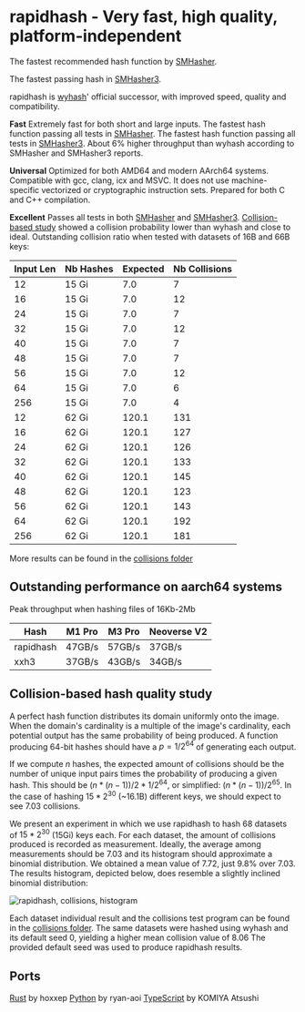 rapidhash - Very fast, high quality, platform-independent
====

The fastest recommended hash function by [SMHasher](https://github.com/rurban/smhasher?tab=readme-ov-file#summary).

The fastest passing hash in [SMHasher3](https://gitlab.com/fwojcik/smhasher3/-/blob/main/results/README.md#passing-hashes).

rapidhash is [wyhash](https://github.com/wangyi-fudan/wyhash)' official successor, with improved speed, quality and compatibility.

**Fast**
Extremely fast for both short and large inputs.
The fastest hash function passing all tests in [SMHasher](https://github.com/rurban/smhasher?tab=readme-ov-file#smhasher).
The fastest hash function passing all tests in [SMHasher3](https://gitlab.com/fwojcik/smhasher3/-/blob/main/results/README.md#passing-hashes).
About 6% higher throughput than wyhash according to SMHasher and SMHasher3 reports.

**Universal**
Optimized for both AMD64 and modern AArch64 systems.
Compatible with gcc, clang, icx and MSVC.
It does not use machine-specific vectorized or cryptographic instruction sets.
Prepared for both C and C++ compilation.

**Excellent**
Passes all tests in both [SMHasher](https://github.com/rurban/smhasher/blob/master/doc/rapidhash.txt) and [SMHasher3](https://gitlab.com/fwojcik/smhasher3/-/blob/main/results/raw/rapidhash.txt).
[Collision-based study](https://github.com/Nicoshev/rapidhash/tree/master?tab=readme-ov-file#collision-based-hash-quality-study) showed a collision probability lower than wyhash and close to ideal.
Outstanding collision ratio when tested with datasets of 16B and 66B keys:

| Input Len | Nb Hashes | Expected | Nb Collisions |
| --- | ---   | ---   | --- |
| 12  | 15 Gi |   7.0 |   7 |
| 16  | 15 Gi |   7.0 |  12 |
| 24  | 15 Gi |   7.0 |   7 |
| 32  | 15 Gi |   7.0 |  12 |
| 40  | 15 Gi |   7.0 |   7 |
| 48  | 15 Gi |   7.0 |   7 |
| 56  | 15 Gi |   7.0 |  12 |
| 64  | 15 Gi |   7.0 |   6 |
| 256 | 15 Gi |   7.0 |   4 |
| 12  | 62 Gi | 120.1 | 131 |
| 16  | 62 Gi | 120.1 | 127 |
| 24  | 62 Gi | 120.1 | 126 |
| 32  | 62 Gi | 120.1 | 133 |
| 40  | 62 Gi | 120.1 | 145 |
| 48  | 62 Gi | 120.1 | 123 |
| 56  | 62 Gi | 120.1 | 143 |
| 64  | 62 Gi | 120.1 | 192 |
| 256 | 62 Gi | 120.1 | 181 |

More results can be found in the [collisions folder](https://github.com/Nicoshev/rapidhash/tree/master/collisions)

Outstanding performance on aarch64 systems
-------------------------

Peak throughput when hashing files of 16Kb-2Mb

| Hash      | M1 Pro | M3 Pro | Neoverse V2 |
| ---       | ---    | ---    | ---         |
| rapidhash | 47GB/s | 57GB/s | 37GB/s      |
| xxh3      | 37GB/s | 43GB/s | 34GB/s      |

Collision-based hash quality study
-------------------------

A perfect hash function distributes its domain uniformly onto the image.
When the domain's cardinality is a multiple of the image's cardinality, each potential output has the same probability of being produced.
A function producing 64-bit hashes should have a $p=1/2^{64}$ of generating each output.

If we compute $n$ hashes, the expected amount of collisions should be the number of unique input pairs times the probability of producing a given hash.
This should be $(n*(n-1))/2 * 1/2^{64}$, or simplified: $(n*(n-1))/2^{65}$.
In the case of hashing $15*2^{30}$ (~16.1B) different keys, we should expect to see $7.03$ collisions.

We present an experiment in which we use rapidhash to hash $68$ datasets of $15*2^{30}$ (15Gi) keys each.
For each dataset, the amount of collisions produced is recorded as measurement.
Ideally, the average among measurements should be $7.03$ and its histogram should approximate a binomial distribution.
We obtained a mean value of $7.72$, just $9.8$% over $7.03$.
The results histogram, depicted below, does resemble a slightly inclined binomial distribution:

![rapidhash, collisions, histogram](https://github.com/Nicoshev/rapidhash/assets/127915393/fc4c7c76-69b3-4d68-908b-f3e8723a32bb)

Each dataset individual result and the collisions test program can be found in the [collisions folder](https://github.com/Nicoshev/rapidhash/tree/master/collisions).
The same datasets were hashed using wyhash and its default seed $0$, yielding a higher mean collision value of $8.06$
The provided default seed was used to produce rapidhash results.

Ports
-------------------------
[Rust](https://github.com/hoxxep/rapidhash) by hoxxep
[Python](https://github.com/ryan-aoi/rapidhash) by ryan-aoi
[TypeScript](https://github.com/komiya-atsushi/rapidhash-js) by KOMIYA Atsushi
